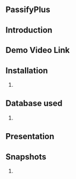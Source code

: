 ## PassifyPlus

## Introduction

## Demo Video Link

## Installation
1) 
## Database used
1) 
## Presentation 

## Snapshots
1)
